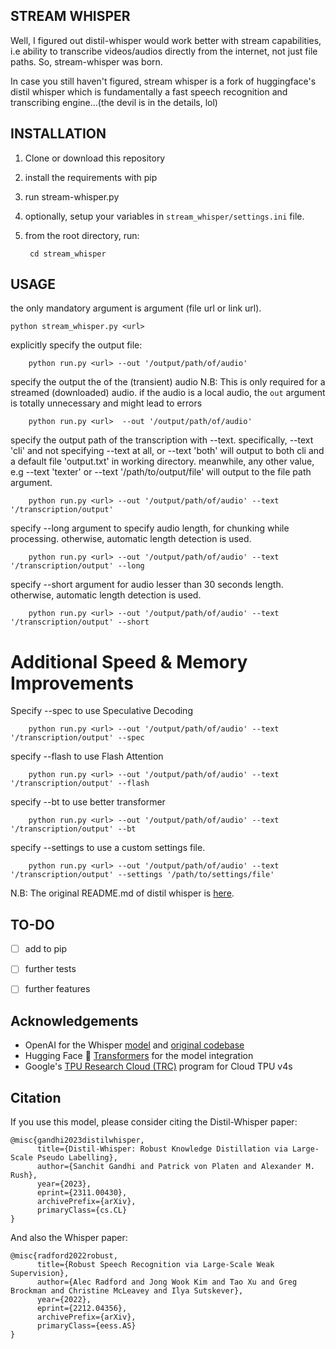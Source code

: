 
## STREAM WHISPER

Well, I figured out distil-whisper would work better with stream capabilities, i.e ability to transcribe videos/audios directly from the internet, not just file paths. So, stream-whisper was born.

In case you still haven't figured, stream whisper is a fork of huggingface's distil whisper which is fundamentally a fast speech recognition and transcribing engine...(the devil is in the details, lol)

## INSTALLATION

1. Clone or download this repository
2. install the requirements with pip
3. run stream-whisper.py
4. optionally, setup your variables in `stream_whisper/settings.ini` file.
5. from the root directory, run:

        cd stream_whisper
   
## USAGE
the only mandatory argument is  <url> argument (file url or link url).

    python stream_whisper.py <url>
  
explicitly specify the output file:

		python run.py <url> --out '/output/path/of/audio'

specify the output the of the (transient) audio
N.B: This is only required for a streamed (downloaded) audio. if the audio is a local audio, the `out` argument is totally unnecessary and might lead to errors
  
		python run.py <url>  --out '/output/path/of/audio'

specify the output path of the transcription with --text. specifically, --text 'cli' and not specifying --text at all, or --text 'both' will output to both cli and a default file 'output.txt' in working directory.
meanwhile, any other value, e.g --text 'texter' or --text '/path/to/output/file' will output to the file path argument.

		python run.py <url> --out '/output/path/of/audio' --text '/transcription/output'

specify --long argument to specify audio length, for chunking while processing. otherwise, automatic length detection is used.

		python run.py <url> --out '/output/path/of/audio' --text '/transcription/output' --long

specify --short argument for audio lesser than 30 seconds length. otherwise, automatic length detection is used.
  
		python run.py <url> --out '/output/path/of/audio' --text '/transcription/output' --short

# Additional Speed & Memory Improvements

Specify --spec to use Speculative Decoding
  
		python run.py <url> --out '/output/path/of/audio' --text '/transcription/output' --spec

specify --flash to use Flash Attention

		python run.py <url> --out '/output/path/of/audio' --text '/transcription/output' --flash

specify --bt to use better transformer

		python run.py <url> --out '/output/path/of/audio' --text '/transcription/output' --bt

specify --settings to use a custom settings file.

		python run.py <url> --out '/output/path/of/audio' --text '/transcription/output' --settings '/path/to/settings/file'

N.B: The original README.md of distil whisper is [here](Original-README.md).


## TO-DO
- [ ] add to pip
- [ ] further tests
- [ ] further features



## Acknowledgements
* OpenAI for the Whisper [model](https://huggingface.co/openai/whisper-large-v2) and [original codebase](https://github.com/openai/whisper)
* Hugging Face 🤗 [Transformers](https://github.com/huggingface/transformers) for the model integration
* Google's [TPU Research Cloud (TRC)](https://sites.research.google/trc/about/) program for Cloud TPU v4s

## Citation

If you use this model, please consider citing the Distil-Whisper paper:
```
@misc{gandhi2023distilwhisper,
      title={Distil-Whisper: Robust Knowledge Distillation via Large-Scale Pseudo Labelling}, 
      author={Sanchit Gandhi and Patrick von Platen and Alexander M. Rush},
      year={2023},
      eprint={2311.00430},
      archivePrefix={arXiv},
      primaryClass={cs.CL}
}
```

And also the Whisper paper:
```
@misc{radford2022robust,
      title={Robust Speech Recognition via Large-Scale Weak Supervision}, 
      author={Alec Radford and Jong Wook Kim and Tao Xu and Greg Brockman and Christine McLeavey and Ilya Sutskever},
      year={2022},
      eprint={2212.04356},
      archivePrefix={arXiv},
      primaryClass={eess.AS}
}
```


